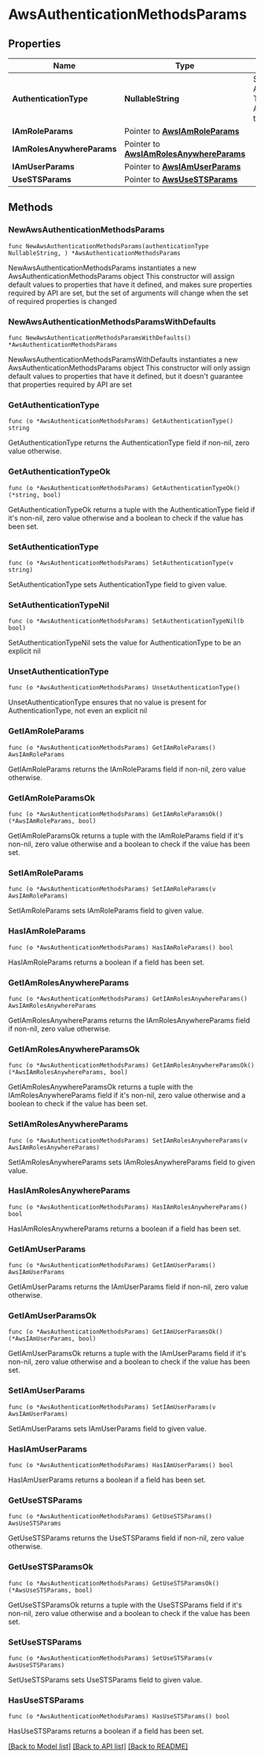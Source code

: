 # AwsAuthenticationMethodsParams

## Properties

Name | Type | Description | Notes
------------ | ------------- | ------------- | -------------
**AuthenticationType** | **NullableString** | Specifies the AWS External Target Authentication type. | 
**IAmRoleParams** | Pointer to [**AwsIAmRoleParams**](AwsIAmRoleParams.md) |  | [optional] 
**IAmRolesAnywhereParams** | Pointer to [**AwsIAmRolesAnywhereParams**](AwsIAmRolesAnywhereParams.md) |  | [optional] 
**IAmUserParams** | Pointer to [**AwsIAmUserParams**](AwsIAmUserParams.md) |  | [optional] 
**UseSTSParams** | Pointer to [**AwsUseSTSParams**](AwsUseSTSParams.md) |  | [optional] 

## Methods

### NewAwsAuthenticationMethodsParams

`func NewAwsAuthenticationMethodsParams(authenticationType NullableString, ) *AwsAuthenticationMethodsParams`

NewAwsAuthenticationMethodsParams instantiates a new AwsAuthenticationMethodsParams object
This constructor will assign default values to properties that have it defined,
and makes sure properties required by API are set, but the set of arguments
will change when the set of required properties is changed

### NewAwsAuthenticationMethodsParamsWithDefaults

`func NewAwsAuthenticationMethodsParamsWithDefaults() *AwsAuthenticationMethodsParams`

NewAwsAuthenticationMethodsParamsWithDefaults instantiates a new AwsAuthenticationMethodsParams object
This constructor will only assign default values to properties that have it defined,
but it doesn't guarantee that properties required by API are set

### GetAuthenticationType

`func (o *AwsAuthenticationMethodsParams) GetAuthenticationType() string`

GetAuthenticationType returns the AuthenticationType field if non-nil, zero value otherwise.

### GetAuthenticationTypeOk

`func (o *AwsAuthenticationMethodsParams) GetAuthenticationTypeOk() (*string, bool)`

GetAuthenticationTypeOk returns a tuple with the AuthenticationType field if it's non-nil, zero value otherwise
and a boolean to check if the value has been set.

### SetAuthenticationType

`func (o *AwsAuthenticationMethodsParams) SetAuthenticationType(v string)`

SetAuthenticationType sets AuthenticationType field to given value.


### SetAuthenticationTypeNil

`func (o *AwsAuthenticationMethodsParams) SetAuthenticationTypeNil(b bool)`

 SetAuthenticationTypeNil sets the value for AuthenticationType to be an explicit nil

### UnsetAuthenticationType
`func (o *AwsAuthenticationMethodsParams) UnsetAuthenticationType()`

UnsetAuthenticationType ensures that no value is present for AuthenticationType, not even an explicit nil
### GetIAmRoleParams

`func (o *AwsAuthenticationMethodsParams) GetIAmRoleParams() AwsIAmRoleParams`

GetIAmRoleParams returns the IAmRoleParams field if non-nil, zero value otherwise.

### GetIAmRoleParamsOk

`func (o *AwsAuthenticationMethodsParams) GetIAmRoleParamsOk() (*AwsIAmRoleParams, bool)`

GetIAmRoleParamsOk returns a tuple with the IAmRoleParams field if it's non-nil, zero value otherwise
and a boolean to check if the value has been set.

### SetIAmRoleParams

`func (o *AwsAuthenticationMethodsParams) SetIAmRoleParams(v AwsIAmRoleParams)`

SetIAmRoleParams sets IAmRoleParams field to given value.

### HasIAmRoleParams

`func (o *AwsAuthenticationMethodsParams) HasIAmRoleParams() bool`

HasIAmRoleParams returns a boolean if a field has been set.

### GetIAmRolesAnywhereParams

`func (o *AwsAuthenticationMethodsParams) GetIAmRolesAnywhereParams() AwsIAmRolesAnywhereParams`

GetIAmRolesAnywhereParams returns the IAmRolesAnywhereParams field if non-nil, zero value otherwise.

### GetIAmRolesAnywhereParamsOk

`func (o *AwsAuthenticationMethodsParams) GetIAmRolesAnywhereParamsOk() (*AwsIAmRolesAnywhereParams, bool)`

GetIAmRolesAnywhereParamsOk returns a tuple with the IAmRolesAnywhereParams field if it's non-nil, zero value otherwise
and a boolean to check if the value has been set.

### SetIAmRolesAnywhereParams

`func (o *AwsAuthenticationMethodsParams) SetIAmRolesAnywhereParams(v AwsIAmRolesAnywhereParams)`

SetIAmRolesAnywhereParams sets IAmRolesAnywhereParams field to given value.

### HasIAmRolesAnywhereParams

`func (o *AwsAuthenticationMethodsParams) HasIAmRolesAnywhereParams() bool`

HasIAmRolesAnywhereParams returns a boolean if a field has been set.

### GetIAmUserParams

`func (o *AwsAuthenticationMethodsParams) GetIAmUserParams() AwsIAmUserParams`

GetIAmUserParams returns the IAmUserParams field if non-nil, zero value otherwise.

### GetIAmUserParamsOk

`func (o *AwsAuthenticationMethodsParams) GetIAmUserParamsOk() (*AwsIAmUserParams, bool)`

GetIAmUserParamsOk returns a tuple with the IAmUserParams field if it's non-nil, zero value otherwise
and a boolean to check if the value has been set.

### SetIAmUserParams

`func (o *AwsAuthenticationMethodsParams) SetIAmUserParams(v AwsIAmUserParams)`

SetIAmUserParams sets IAmUserParams field to given value.

### HasIAmUserParams

`func (o *AwsAuthenticationMethodsParams) HasIAmUserParams() bool`

HasIAmUserParams returns a boolean if a field has been set.

### GetUseSTSParams

`func (o *AwsAuthenticationMethodsParams) GetUseSTSParams() AwsUseSTSParams`

GetUseSTSParams returns the UseSTSParams field if non-nil, zero value otherwise.

### GetUseSTSParamsOk

`func (o *AwsAuthenticationMethodsParams) GetUseSTSParamsOk() (*AwsUseSTSParams, bool)`

GetUseSTSParamsOk returns a tuple with the UseSTSParams field if it's non-nil, zero value otherwise
and a boolean to check if the value has been set.

### SetUseSTSParams

`func (o *AwsAuthenticationMethodsParams) SetUseSTSParams(v AwsUseSTSParams)`

SetUseSTSParams sets UseSTSParams field to given value.

### HasUseSTSParams

`func (o *AwsAuthenticationMethodsParams) HasUseSTSParams() bool`

HasUseSTSParams returns a boolean if a field has been set.


[[Back to Model list]](../README.md#documentation-for-models) [[Back to API list]](../README.md#documentation-for-api-endpoints) [[Back to README]](../README.md)


